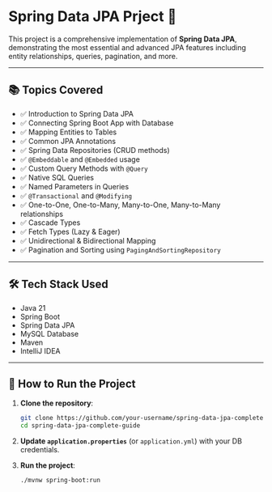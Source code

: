 # Spring Data JPA Prject 🚀

This project is a comprehensive implementation of **Spring Data JPA**, 
demonstrating the most essential and advanced JPA features including entity relationships,
queries, pagination, and more.

---

## 📚 Topics Covered

- ✅ Introduction to Spring Data JPA
- ✅ Connecting Spring Boot App with Database
- ✅ Mapping Entities to Tables
- ✅ Common JPA Annotations
- ✅ Spring Data Repositories (CRUD methods)
- ✅ `@Embeddable` and `@Embedded` usage
- ✅ Custom Query Methods with `@Query`
- ✅ Native SQL Queries
- ✅ Named Parameters in Queries
- ✅ `@Transactional` and `@Modifying`
- ✅ One-to-One, One-to-Many, Many-to-One, Many-to-Many relationships
- ✅ Cascade Types
- ✅ Fetch Types (Lazy & Eager)
- ✅ Unidirectional & Bidirectional Mapping
- ✅ Pagination and Sorting using `PagingAndSortingRepository`

---

## 🛠️ Tech Stack Used

- Java 21
- Spring Boot
- Spring Data JPA
- MySQL Database
- Maven
- IntelliJ IDEA 

---

## 🧪 How to Run the Project

1. **Clone the repository**:
    ```bash
    git clone https://github.com/your-username/spring-data-jpa-complete-guide.git
    cd spring-data-jpa-complete-guide
    ```

2. **Update `application.properties`** (or `application.yml`) with your DB credentials.

3. **Run the project**:
    ```bash
    ./mvnw spring-boot:run
    ```

